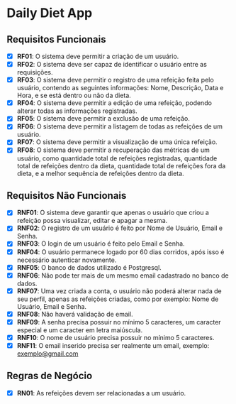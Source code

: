 # Daily Diet App

## Requisitos Funcionais

- [x] **RF01**: O sistema deve permitir a criação de um usuário.
- [x] **RF02**: O sistema deve ser capaz de identificar o usuário entre as requisições.
- [x] **RF03**: O sistema deve permitir o registro de uma refeição feita pelo usuário, contendo as seguintes informações: Nome, Descrição, Data e Hora, e se está dentro ou não da dieta.
- [x] **RF04**: O sistema deve permitir a edição de uma refeição, podendo alterar todas as informações registradas.
- [X] **RF05**: O sistema deve permitir a exclusão de uma refeição.
- [x] **RF06**: O sistema deve permitir a listagem de todas as refeições de um usuário.
- [x] **RF07**: O sistema deve permitir a visualização de uma única refeição.
- [x] **RF08**: O sistema deve permitir a recuperação das métricas de um usuário, como quantidade total de refeições registradas, quantidade total de refeições dentro da dieta, quantidade total de refeições fora da dieta, e a melhor sequência de refeições dentro da dieta.

## Requisitos Não Funcionais

- [x] **RNF01**: O sistema deve garantir que apenas o usuário que criou a refeição possa visualizar, editar e apagar a mesma.
- [x] **RNF02**: O registro de um usuário é feito por Nome de Usuário, Email e Senha.
- [x] **RNF03**: O login de um usuário é feito pelo Email e Senha.
- [x] **RNF04**: O usuário permanece logado por 60 dias corridos, após isso é necessário autenticar novamente.
- [x] **RNF05**: O banco de dados utilizado é Postgresql.
- [x] **RNF06**: Não pode ter mais de um mesmo email cadastrado no banco de dados.
- [x] **RNF07**: Uma vez criada a conta, o usuário não poderá alterar nada de seu perfil, apenas as refeições criadas, como por exemplo: Nome de Usuário, Email e Senha.
- [x] **RNF08**: Não haverá validação de email.
- [x] **RNF09**: A senha precisa possuir no mínimo 5 caracteres, um caracter especial e um caracter em letra maiúscula.
- [x] **RNF10**: O nome de usuário precisa possuir no mínimo 5 caracteres.
- [x] **RNF11**: O email inserido precisa ser realmente um email, exemplo: exemplo@gmail.com

## Regras de Negócio

- [X] **RN01**: As refeições devem ser relacionadas a um usuário.
